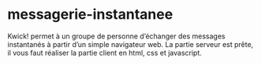 # messagerie-instantanee
Kwick! permet à un groupe de personne d’échanger des messages instantanés à partir d’un simple navigateur web. La partie serveur est prête, il vous faut réaliser la partie client en html, css et javascript.
